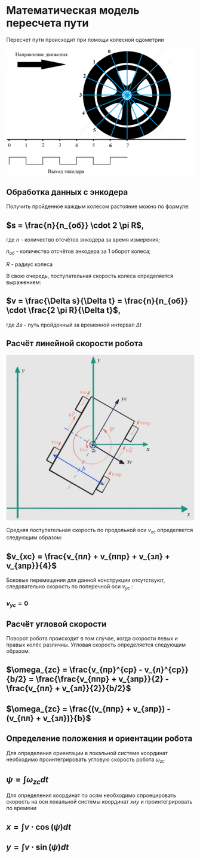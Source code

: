 # Математическая модель пересчета пути
Пересчет пути происходит при помощи колесной одометрии

![](https://github.com/WWnotLL/ROS2_tutorial_305/blob/main/изображения%20к%20тексту/Колесо%20%2B%20энкодер.png)

## Обработка данных с энкодера

Получить пройденное каждым колесом растояние можно по формуле:
## $s = \frac{n}{n_{об}} \cdot 2 \pi R$,

где <i>n</i> - количество отсчётов энкодера за время измерения;

$n_{об}$ - количество отсчётов энкодера за 1 оборот колеса;

$R$ - радиус колеса

В свою очередь, поступательная скорость колеса определяется выражением:


## $v = \frac{\Delta s}{\Delta t} = \frac{n}{n_{об}} \cdot \frac{2 \pi R}{\Delta t}$,

где $\Delta s$ - путь пройденный за временной интервал $\Delta t$

## Расчёт линейной скорости робота

![](https://github.com/WWnotLL/ROS2_tutorial_305/blob/main/изображения%20к%20тексту/пересчет%20вид%20сверху.png)

Средняя поступательная скорость по продольной оси $v_{xc}$ определяется следующим образом:

## $v_{xc} = \frac{v_{пл} + v_{ппр} + v_{зл} + v_{зпр}}{4}$

Боковые перемещения для данной конструкции отсутствуют, следовательно скорость по поперечной оси $v_{yc}$ :

### $v_{yc} = 0$

## Расчёт угловой скорости

Поворот робота происходит в том случае, когда скорости левых и правых колёс различны. Угловая скорость определяется следующим образом:

## $\omega_{zc} = \frac{v_{пр}^{ср} - v_{л}^{ср}}{b/2} = \frac{\frac{v_{ппр} + v_{зпр}}{2} - \frac{v_{пл} + v_{зл}}{2}}{b/2}$

## $\omega_{zc} = \frac{(v_{ппр} + v_{зпр}) - (v_{пл} + v_{зл})}{b}$


## Определение положения и ориентации робота

Для определения ориентации в локальной системе координат необходимо проинтегрировать угловую скорость робота $\omega_{zc}$

## $\psi = \int \omega_{zc} dt$

Для определения координат по осям необходимо спроецировать скорость на оси локальной системы координат $x и y$ и проинтегрировать по времени

## $x = \int v \cdot \cos(\psi) dt$

## $y = \int v \cdot \sin(\psi) dt$

